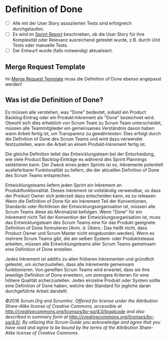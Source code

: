 # Definition of Done

- [ ] Alle mit der User Story assoziierten Tests sind erfolgreich durchgelaufen.
- [ ] Es wird im [Sprint Report](./Sprint.Report.md) beschrieben, ob die User Story für ihre Komplexität oder Relevanz ausreichend getestet wurde, z.B. durch Unit Tests oder manuelle Tests.
- [ ] Der Entwurf wurde (falls notwendig) aktualisiert.

## Merge Request Template

Im [Merge Request Template](/.gitlab/merge_request_templates/General.md) muss die Definition of Done ebenso angepasst werden!

## Was ist die Definition of Done?

Es müssen alle verstehen, was "Done" bedeutet, sobald ein Product Backlog‐Eintrag oder ein Produkt‐Inkrement als "Done" bezeichnet wird.
Obwohl sich dies erheblich von Scrum Team zu Scrum Team unterscheidet, müssen alle Teammitglieder ein gemeinsames Verständnis davon haben wann Arbeit fertig ist, um Transparenz zu gewährleisten.
Dies erfolgt durch die Definition of Done des Scrum Teams und wird dazu verwendet festzustellen, wann die Arbeit an einem Produkt‐Inkrement fertig ist.

Die gleiche Definition leitet das Entwicklungsteam bei der Entscheidung, wie viele Product Backlog‐Einträge es während des Sprint Plannings selektieren kann.
Der Zweck eines jeden Sprints ist es, Inkremente potentiell auslieferbarer Funktionalität zu liefern, die der aktuellen Definition of Done des Scrum Teams entsprechen.

Entwicklungsteams liefern jeden Sprint ein Inkrement an Produktfunktionalität.
Dieses Inkrement ist vollständig verwendbar, so dass der Product Owner sich jederzeit dazu entscheiden kann, es zu releasen.
Wenn die Definition of Done für ein Inkrement Teil der Konventionen, Standards oder Richtlinien der Entwicklungsorganisation ist, müssen alle Scrum Teams diese als Minimalziel befolgen.
Wenn "Done" für ein Inkrement nicht Teil der Konvention der Entwicklungsorganisation ist, muss das Entwicklungsteam des Scrum Teams eine für das Produkt geeignete Definition of Done formulieren [Anm. d. Übers.: Das heißt nicht, dass Product Owner und Scrum Master nicht eingebunden werden].
Wenn es mehrere Scrum Teams gibt, die am selben System‐ oder Produktrelease arbeiten, müssen alle Entwicklungsteams aller Scrum Teams gemeinsam eine Definition of Done erstellen.

Jedes Inkrement ist additiv zu allen früheren Inkrementen und gründlich getestet, um
sicherzustellen, dass alle Inkremente gemeinsam funktionieren.
Von gereiften Scrum Teams wird erwartet, dass sie ihre jeweilige Definition of Done erweitern,
um strengere Kriterien für eine höhere Qualität sicherzustellen.
Jedes einzelne Produkt oder System sollte eine Definition of Done haben, welche den Standard für jegliche daran durchgeführte Arbeit darstellt.

*©2016 Scrum.Org and ScrumInc. Offered for license under the Attribution Share-Alike license of Creative Commons,
accessible at http://creativecommons.org/licenses/by-sa/4.0/legalcode and also described in summary form at
http://creativecommons.org/licenses/by-sa/4.0/. 
By utilizing this Scrum Guide you acknowledge and agree that you have read and agree to be bound by the terms of the Attribution Share-Alike license of Creative Commons.*
